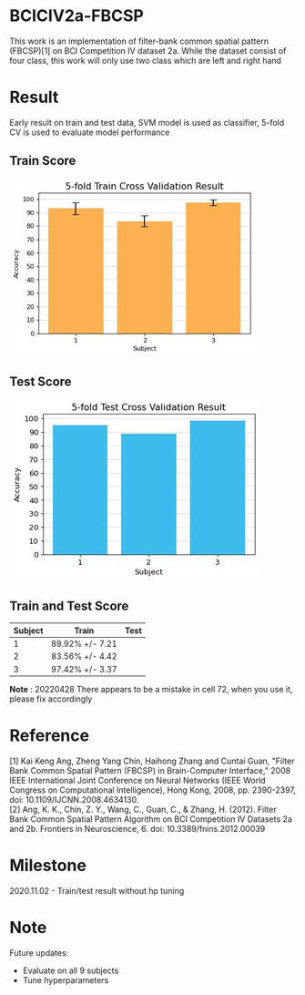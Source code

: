 # BCICIV2a-FBCSP
This work is an implementation of filter-bank common spatial pattern (FBCSP)[1] on BCI Competition IV dataset 2a. 
While the dataset consist of four class, this work will only use two class which are left and right hand

# Result
Early result on train and test data, SVM model is used as classifier, 5-fold CV is used to evaluate model performance
## Train Score
![5fold_train_result](5fold_train_result.jpg)

## Test Score
![5fold_test_result](./5fold_test_result.jpg)

## Train and Test Score
Subject| Train | Test
-------|-------|-----
1|89.92% +/- 7.21|
2|83.56% +/- 4.42|
3|97.42% +/- 3.37|

**Note** : 20220428 There appears to be a mistake in cell 72, when you use it, please fix accordingly

# Reference
[1] Kai Keng Ang, Zheng Yang Chin, Haihong Zhang and Cuntai Guan, "Filter Bank Common Spatial Pattern (FBCSP) in Brain-Computer Interface," 
2008 IEEE International Joint Conference on Neural Networks (IEEE World Congress on Computational Intelligence), Hong Kong, 2008, pp. 2390-2397, doi: 10.1109/IJCNN.2008.4634130.  
[2] Ang, K. K., Chin, Z. Y., Wang, C., Guan, C., & Zhang, H. (2012). Filter Bank Common Spatial Pattern Algorithm on BCI Competition IV Datasets 2a and 2b. 
Frontiers in Neuroscience, 6. doi: 10.3389/fnins.2012.00039

# Milestone
2020.11.02 - Train/test result without hp tuning

# Note
Future updates:
- Evaluate on all 9 subjects
- Tune hyperparameters
